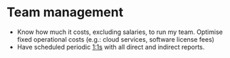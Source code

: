 # Team management

- Know how much it costs, excluding salaries, to run my team. Optimise fixed operational costs (e.g.: cloud services, software license fees)
- Have scheduled periodic [1:1s](one-to-ones.md) with all direct and indirect reports.
